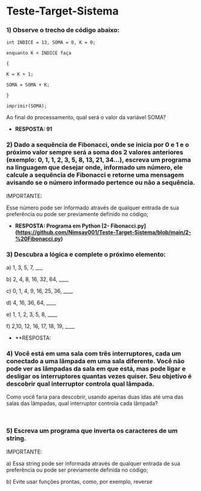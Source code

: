 # Teste-Target-Sistema
### **1) Observe o trecho de código abaixo:** ##
```
int INDICE = 13, SOMA = 0, K = 0;

enquanto K < INDICE faça

{

K = K + 1;

SOMA = SOMA + K;

}

imprimir(SOMA);
```


Ao final do processamento, qual será o valor da variável SOMA?
- **RESPOSTA: 91**


### **2) Dado a sequência de Fibonacci, onde se inicia por 0 e 1 e o próximo valor sempre será a soma dos 2 valores anteriores (exemplo: 0, 1, 1, 2, 3, 5, 8, 13, 21, 34...), escreva um programa na linguagem que desejar onde, informado um número, ele calcule a sequência de Fibonacci e retorne uma mensagem avisando se o número informado pertence ou não a sequência.** ##



IMPORTANTE:

Esse número pode ser informado através de qualquer entrada de sua preferência ou pode ser previamente definido no código;
- **RESPOSTA: Programa em Python [2- Fibonacci.py] (https://github.com/Nimsay001/Teste-Target-Sistema/blob/main/2-%20Fibonacci.py)**


### **3) Descubra a lógica e complete o próximo elemento:** ##



a) 1, 3, 5, 7, ___

b) 2, 4, 8, 16, 32, 64, ____

c) 0, 1, 4, 9, 16, 25, 36, ____

d) 4, 16, 36, 64, ____

e) 1, 1, 2, 3, 5, 8, ____

f) 2,10, 12, 16, 17, 18, 19, ____

- **RESPOSTA:

### **4) Você está em uma sala com três interruptores, cada um conectado a uma lâmpada em uma sala diferente. Você não pode ver as lâmpadas da sala em que está, mas pode ligar e desligar os interruptores quantas vezes quiser. Seu objetivo é descobrir qual interruptor controla qual lâmpada.** ##

Como você faria para descobrir, usando apenas duas idas até uma das salas das lâmpadas, qual interruptor controla cada lâmpada?

 

### **5) Escreva um programa que inverta os caracteres de um string.** ##


IMPORTANTE:

a) Essa string pode ser informada através de qualquer entrada de sua preferência ou pode ser previamente definida no código;

b) Evite usar funções prontas, como, por exemplo, reverse
